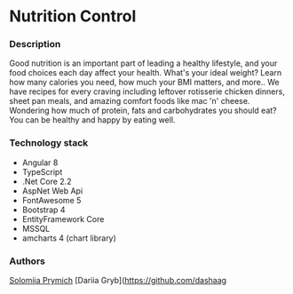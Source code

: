 # Nutrition Control

### Description

Good nutrition is an important part of leading a healthy lifestyle, and your food choices each day affect your health.
What's your ideal weight? Learn how many calories you need, how much your BMI matters, and more..
We have recipes for every craving including leftover rotisserie chicken dinners, sheet pan meals, and amazing comfort foods like mac 'n' cheese.
Wondering how much of protein, fats and carbohydrates you should eat? You can be healthy and happy by eating well.

### Technology stack

- Angular 8
- TypeScript
- .Net Core 2.2
- AspNet Web Api
- FontAwesome 5
- Bootstrap 4
- EntityFramework Core
- MSSQL
- amcharts 4 (chart library)

### Authors
[Solomiia Prymich](https://github.com/Solomiya98)
[Dariia Gryb](https://github.com/dashaag
